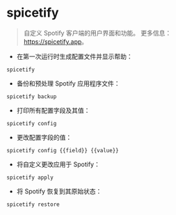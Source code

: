 # spicetify

> 自定义 Spotify 客户端的用户界面和功能。
> 更多信息：<https://spicetify.app>。

- 在第一次运行时生成配置文件并显示帮助：

`spicetify`

- 备份和预处理 Spotify 应用程序文件：

`spicetify backup`

- 打印所有配置字段及其值：

`spicetify config`

- 更改配置字段的值：

`spicetify config {{field}} {{value}}`

- 将自定义更改应用于 Spotify：

`spicetify apply`

- 将 Spotify 恢复到其原始状态：

`spicetify restore`